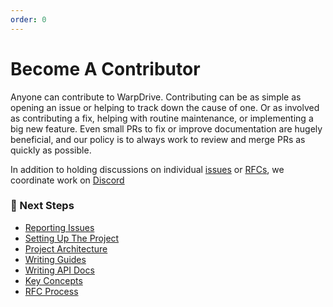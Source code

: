 ```yaml
---
order: 0
---
```


# Become A Contributor

Anyone can contribute to WarpDrive. Contributing can be as simple as opening an issue or helping to track down the cause of one. Or as involved as contributing a fix, helping with routine maintenance, or implementing a big new feature. Even small PRs to fix or improve documentation are hugely beneficial, and our policy is to always work to review and merge PRs as quickly as possible. 

In addition to holding discussions on individual [issues](https://github.com/warp-drive-data/warp-drive/issues) or [RFCs](https://github.com/emberjs/rfcs/labels/T-ember-data), we coordinate work on [Discord](https://discord.gg/PHBbnWJx5S)

### 🔗 Next Steps

- [Reporting Issues](./issues.md)
- [Setting Up The Project](./setting-up-the-project.md)
- [Project Architecture](./project-architecture.md)
- [Writing Guides](./writing-guides.md)
- [Writing API Docs](./writing-api-docs.md)
- [Key Concepts](./key-concepts.md)
- [RFC Process](./rfc-process.md)
